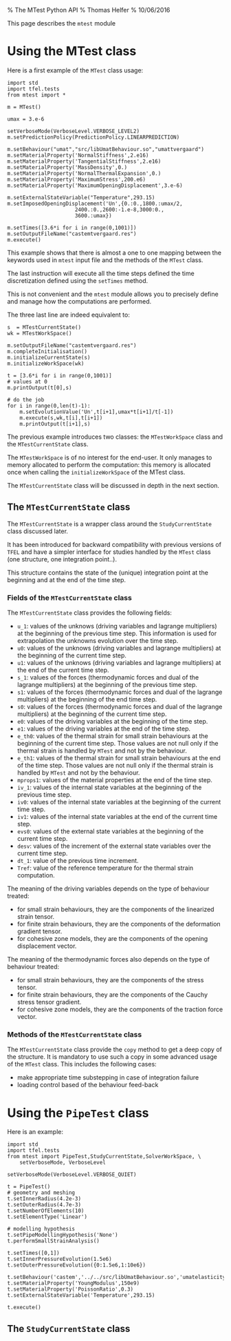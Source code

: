% The MTest Python API
% Thomas Helfer
% 10/06/2016

This page describes the `mtest` module

# Using the MTest class

Here is a first example of the `MTest` class usage:

~~~~ {.python}
import std
import tfel.tests
from mtest import *

m = MTest()

umax = 3.e-6

setVerboseMode(VerboseLevel.VERBOSE_LEVEL2)
m.setPredictionPolicy(PredictionPolicy.LINEARPREDICTION)

m.setBehaviour("umat","src/libUmatBehaviour.so","umattvergaard")
m.setMaterialProperty('NormalStiffness',2.e16)
m.setMaterialProperty('TangentialStiffness',2.e16)
m.setMaterialProperty('MassDensity',0.)
m.setMaterialProperty('NormalThermalExpansion',0.)
m.setMaterialProperty('MaximumStress',200.e6)
m.setMaterialProperty('MaximumOpeningDisplacement',3.e-6)

m.setExternalStateVariable("Temperature",293.15)
m.setImposedOpeningDisplacement('Un',{0.:0.,1800.:umax/2,
				      2400.:0.,2600:-1.e-8,3000:0.,
				      3600.:umax})

m.setTimes([3.6*i for i in range(0,1001)])
m.setOutputFileName("castemtvergaard.res")
m.execute()
~~~~

This example shows that there is almost a one to one mapping between
the keywords used in `mtest` input file and the methods of the `MTest`
class.

The last instruction will execute all the time steps defined the time
discretization defined using the `setTimes` method.

This is not convenient and the `mtest` module allows you to precisely
define and manage how the computations are performed.

The three last line are indeed equivalent to:

~~~~ {.python}
s  = MTestCurrentState()
wk = MTestWorkSpace()

m.setOutputFileName("castemtvergaard.res")
m.completeInitialisation()
m.initializeCurrentState(s)
m.initializeWorkSpace(wk)

t = [3.6*i for i in range(0,1001)]
# values at 0
m.printOutput(t[0],s)

# do the job
for i in range(0,len(t)-1):
    m.setEvolutionValue('Un',t[i+1],umax*t[i+1]/t[-1])
    m.execute(s,wk,t[i],t[i+1])
    m.printOutput(t[i+1],s)
~~~~

The previous example introduces two classes: the `MTestWorkSpace`
class and the `MTestCurrentState` class.

The `MTestWorkSpace` is of no interest for the end-user. It only
manages to memory allocated to perform the computation: this memory is
allocated once when calling the `initializeWorkSpace` of the MTest
class.

The `MTestCurrentState` class will be discussed in depth in the next
section.

## The `MTestCurrentState` class

The `MTestCurrentState` is a wrapper class around the
`StudyCurrentState` class discussed later.

It has been introduced for backward compatibility with previous
versions of `TFEL` and have a simpler interface for studies handled by
the `MTest` class (one structure, one integration point..).

This structure contains the state of the (unique) integration point at
the beginning and at the end of the time step.

### Fields of the `MTestCurrentState` class

The `MTestCurrentState` class provides the following fields:

- `u_1`: values of the unknows (driving variables and lagrange
  multipliers) at the beginning of the previous time step. This
  information is used for extrapolation the unknowns evolution over
  the time step.
- `u0`: values of the unknows (driving variables and lagrange
  multipliers) at the beginning of the current time step.
- `u1`: values of the unknows (driving variables and lagrange
  multipliers) at the end of the current time step.
- `s_1`: values of the forces (thermodynamic forces and dual of the
  lagrange multipliers) at the beginning of the previous time step.
- `s1`: values of the forces (thermodynamic forces and dual of the
  lagrange multipliers) at the beginning of the end time step.
- `s0`: values of the forces (thermodynamic forces and dual of the
  lagrange multipliers) at the beginning of the current time step.
- `e0`: values of the driving variables at the beginning of the time
  step.
- `e1`: values of the driving variables at the end of the time step.
- `e_th0`: values of the thermal strain for small strain behaviours at
  the beginning of the current time step. Those values are not null
  only if the thermal strain is handled by `MTest` and not by the
  behaviour.
- `e_th1`: values of the thermal strain for small strain behaviours at
  the end of the time step. Those values are not null only if the
  thermal strain is handled by `MTest` and not by the behaviour.
- `mprops1`: values of the material properties at the end of the time
  step.
- `iv_1`: values of the internal state variables at the beginning of
  the previous time step.
- `iv0`: values of the internal state variables at the beginning of
  the current time step.
- `iv1`: values of the internal state variables at the end of the
  current time step.
- `evs0`: values of the external state variables at the beginning of
  the current time step.
- `desv`: values of the increment of the external state variables over
  the current time step.
- `dt_1`: value of the previous time increment.
- `Tref`: value of the reference temperature for the thermal strain
  computation.

The meaning of the driving variables depends on the type of behaviour
treated:

- for small strain behaviours, they are the components of the
  linearized strain tensor.
- for finite strain behaviours, they are the components of the
  deformation gradient tensor.
- for cohesive zone models, they are the components of the opening
  displacement vector.

The meaning of the thermodynamic forces also depends on the type of
behaviour treated:

- for small strain behaviours, they are the components of the
  stress tensor.
- for finite strain behaviours, they are the components of the
  Cauchy stress tensor gradient.
- for cohesive zone models, they are the components of the traction
  force vector.

### Methods of the `MTestCurrentState` class

The `MTestCurrentState` class provide the `copy` method to get a deep
copy of the structure. It is mandatory to use such a copy in some
advanced usage of the `MTest` class. This includes the following
cases:

- make appropriate time substepping in case of integration failure
- loading control based of the behaviour feed-back

# Using the `PipeTest` class

Here is an example:

~~~~ {.python}
import std
import tfel.tests
from mtest import PipeTest,StudyCurrentState,SolverWorkSpace, \
    setVerboseMode, VerboseLevel

setVerboseMode(VerboseLevel.VERBOSE_QUIET)

t = PipeTest()
# geometry and meshing
t.setInnerRadius(4.2e-3)
t.setOuterRadius(4.7e-3)
t.setNumberOfElements(10)
t.setElementType('Linear')

# modelling hypothesis
t.setPipeModellingHypothesis('None')
t.performSmallStrainAnalysis()

t.setTimes([0,1])
t.setInnerPressureEvolution(1.5e6)
t.setOuterPressureEvolution({0:1.5e6,1:10e6})

t.setBehaviour('castem','../../src/libUmatBehaviour.so','umatelasticity')
t.setMaterialProperty('YoungModulus',150e9)
t.setMaterialProperty('PoissonRatio',0.3)
t.setExternalStateVariable('Temperature',293.15)

t.execute()
~~~~

## The `StudyCurrentState` class

<!-- Local IspellDict: english -->
